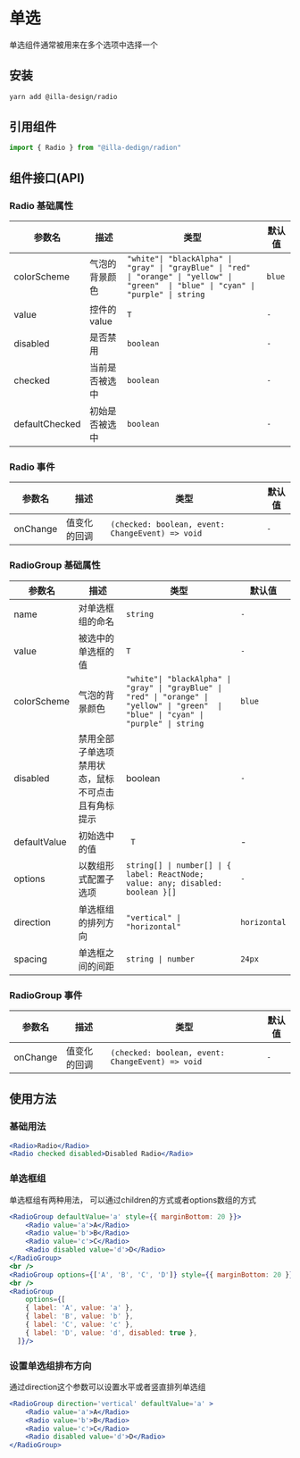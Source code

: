 # 单选

单选组件通常被用来在多个选项中选择一个

## 安装

```bash
yarn add @illa-design/radio
```

## 引用组件

```jsx
import { Radio } from "@illa-dedign/radion"
```

## 组件接口(API)

### Radio 基础属性

| 参数名         | 描述           | 类型                                                         | 默认值 |
| -------------- | -------------- | ------------------------------------------------------------ | ------ |
| colorScheme    | 气泡的背景颜色 | `"white"\| "blackAlpha" \| "gray" \| "grayBlue" \| "red" \| "orange" \| "yellow" \| "green"  \| "blue" \| "cyan" \| "purple" \| string` | `blue` |
| value          | 控件的 value   | `T`                                                            | `-`      |
| disabled       | 是否禁用       | `boolean`                                                      | `-`      |
| checked        | 当前是否被选中 | `boolean`                                                      | `-`      |
| defaultChecked | 初始是否被选中 | `boolean`                                                      | `-`      |

### Radio 事件

| 参数名   | 描述         | 类型                                           | 默认值 |
| -------- | ------------ | ---------------------------------------------- | ------ |
| onChange | 值变化的回调 | `(checked: boolean, event: ChangeEvent) => void` | `-`     |

### RadioGroup 基础属性

| 参数名       | 描述                                                | 类型                                                         | 默认值       |
| ------------ | --------------------------------------------------- | ------------------------------------------------------------ | ------------ |
| name         | 对单选框组的命名                                    | `string`                                                       | `- `           |
| value        | 被选中的单选框的值                                  | `T`                                                            | `-`            |
| colorScheme  | 气泡的背景颜色                                      | `"white"\| "blackAlpha" \| "gray" \| "grayBlue" \| "red" \| "orange" \| "yellow" \| "green"  \| "blue" \| "cyan" \| "purple" \| string` | `blue`       |
| disabled     | 禁用全部子单选项 禁用状态，鼠标不可点击且有角标提示 | boolean                                                      | `-`            |
| defaultValue | 初始选中的值                                        |` T`                                                            | -            |
| options      | 以数组形式配置子选项                                | `string[] \| number[] \| { label: ReactNode; value: any; disabled: boolean }[]` | `- `           |
| direction    | 单选框组的排列方向                                  | `"vertical" \| "horizontal"`                                   |` horizontal `|
| spacing      | 单选框之间的间距                                    |` string \| number  `                                           | `24px `      |

### RadioGroup 事件

| 参数名   | 描述         | 类型                                           | 默认值 |
| -------- | ------------ | ---------------------------------------------- | ------ |
| onChange | 值变化的回调 | `(checked: boolean, event: ChangeEvent) => void` | `- `     |

### 

## 使用方法

### 基础用法

```jsx
<Radio>Radio</Radio>
<Radio checked disabled>Disabled Radio</Radio>
```

### 单选框组

单选框组有两种用法， 可以通过children的方式或者options数组的方式

```jsx
<RadioGroup defaultValue='a' style={{ marginBottom: 20 }}>
	<Radio value='a'>A</Radio>
	<Radio value='b'>B</Radio>
	<Radio value='c'>C</Radio>
	<Radio disabled value='d'>D</Radio>
</RadioGroup>
<br />
<RadioGroup options={['A', 'B', 'C', 'D']} style={{ marginBottom: 20 }} />
<br />
<RadioGroup
	options={[
	{ label: 'A', value: 'a' },
	{ label: 'B', value: 'b' },
	{ label: 'C', value: 'c' },
	{ label: 'D', value: 'd', disabled: true },
  ]}/>
```

### 设置单选组排布方向

通过direction这个参数可以设置水平或者竖直排列单选组

```jsx
<RadioGroup direction='vertical' defaultValue='a' >
	<Radio value='a'>A</Radio>
	<Radio value='b'>B</Radio>
	<Radio value='c'>C</Radio>
	<Radio disabled value='d'>D</Radio>
</RadioGroup>
```

